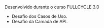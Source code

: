 Desenvolvido durante o curso FULLCYCLE 3.0 
- Desafio dos Casos de Uso.
- Desafio da Camada de API.
